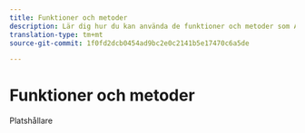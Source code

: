 ```yaml
---
title: Funktioner och metoder
description: Lär dig hur du kan använda de funktioner och metoder som Adobe erbjuder i implementeringen.
translation-type: tm+mt
source-git-commit: 1f0fd2dcb0454ad9bc2e0c2141b5e17470c6a5de

---
```



# Funktioner och metoder

Platshållare
